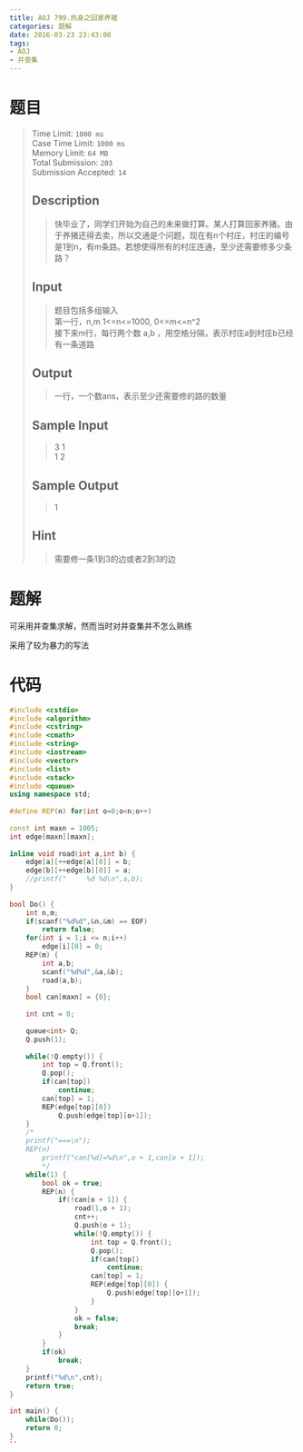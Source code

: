```yaml
---
title: AOJ 799.热身之回家养猪
categories: 题解
date: 2016-03-23 23:43:00
tags:
- AOJ
- 并查集
---
```

# 题目
> Time Limit: `1000 ms`  
> Case Time Limit: `1000 ms`  
> Memory Limit: `64 MB`  
> Total Submission: `203`  
> Submission Accepted: `14`  
>    
> ## Description    
> > 快毕业了，同学们开始为自己的未来做打算。某人打算回家养猪。由于养猪还得去卖，所以交通是个问题，现在有n个村庄，村庄的编号是1到n，有m条路。若想使得所有的村庄连通，至少还需要修多少条路？  
>    <!--more-->
>   
> ## Input    
> > 题目包括多组输入  
> > 第一行，n,m 1&lt;=n&lt;=1000, 0&lt;=m&lt;=n^2  
> > 接下来m行，每行两个数 a,b ，用空格分隔，表示村庄a到村庄b已经有一条道路  
>    
>   
> ## Output    
> > 一行，一个数ans，表示至少还需要修的路的数量  
>    
>   
> ## Sample Input    
> > 3 1  
> > 1 2  
>    
>   
> ## Sample Output    
> > 1  
>    
>   
> ## Hint    
> > 需要修一条1到3的边或者2到3的边  

# 题解

可采用并查集求解，然而当时对并查集并不怎么熟练

采用了较为暴力的写法

# 代码
```cpp
#include <cstdio>
#include <algorithm>
#include <cstring>
#include <cmath>
#include <string>
#include <iostream>
#include <vector>
#include <list>
#include <stack>
#include <queue>
using namespace std;
 
#define REP(n) for(int o=0;o<n;o++)
 
const int maxn = 1005;
int edge[maxn][maxn];
 
inline void road(int a,int b) {
    edge[a][++edge[a][0]] = b;
    edge[b][++edge[b][0]] = a;
    //printf("     %d %d\n",a,b);
}
 
bool Do() {
    int n,m;
    if(scanf("%d%d",&n,&m) == EOF)
        return false;
    for(int i = 1;i <= n;i++)
        edge[i][0] = 0;
    REP(m) {
        int a,b;
        scanf("%d%d",&a,&b);
        road(a,b);
    }
    bool can[maxn] = {0};
     
    int cnt = 0;
 
    queue<int> Q;
    Q.push(1);
 
    while(!Q.empty()) {
        int top = Q.front();
        Q.pop();
        if(can[top])
            continue;
        can[top] = 1;
        REP(edge[top][0])
            Q.push(edge[top][o+1]);
    }
    /*
    printf("===\n");
    REP(n)
        printf("can[%d]=%d\n",o + 1,can[o + 1]);
        */
    while(1) {
        bool ok = true;
        REP(n) {
            if(!can[o + 1]) {
                road(1,o + 1);
                cnt++;
                Q.push(o + 1);
                while(!Q.empty()) {
                    int top = Q.front();
                    Q.pop();
                    if(can[top])
                        continue;
                    can[top] = 1;
                    REP(edge[top][0]) {
                        Q.push(edge[top][o+1]);
                    }
                }
                ok = false;
                break;
            }
        }
        if(ok)
            break;
    }
    printf("%d\n",cnt);
    return true;
}
 
int main() {
    while(Do());
    return 0;
}
``